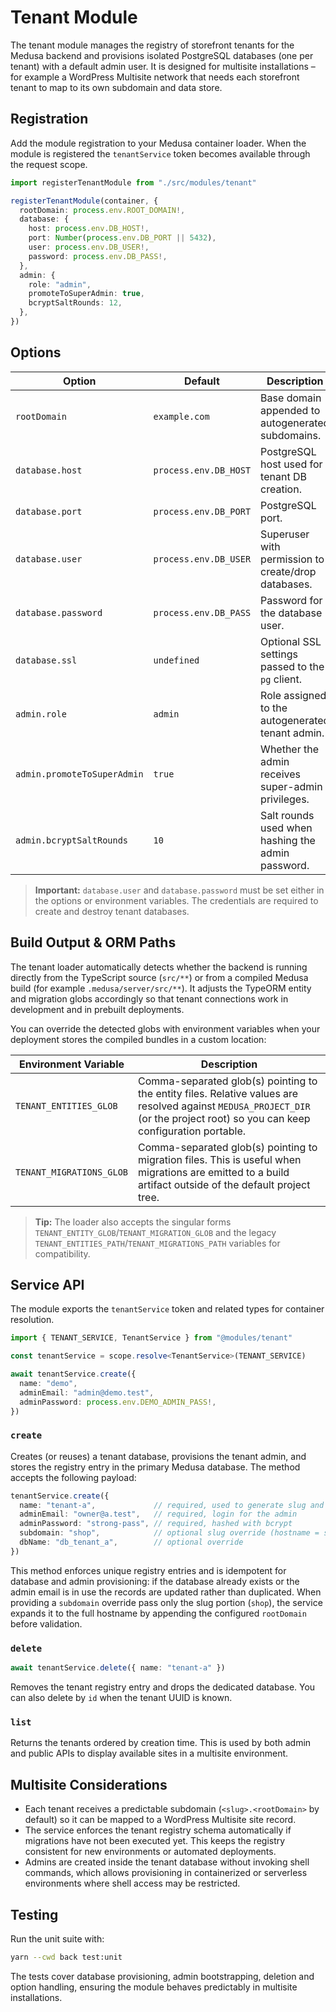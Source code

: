 # Tenant Module

The tenant module manages the registry of storefront tenants for the Medusa
backend and provisions isolated PostgreSQL databases (one per tenant) with a
default admin user. It is designed for multisite installations – for example a
WordPress Multisite network that needs each storefront tenant to map to its own
subdomain and data store.

## Registration

Add the module registration to your Medusa container loader. When the module is
registered the `tenantService` token becomes available through the request
scope.

```ts
import registerTenantModule from "./src/modules/tenant"

registerTenantModule(container, {
  rootDomain: process.env.ROOT_DOMAIN!,
  database: {
    host: process.env.DB_HOST!,
    port: Number(process.env.DB_PORT || 5432),
    user: process.env.DB_USER!,
    password: process.env.DB_PASS!,
  },
  admin: {
    role: "admin",
    promoteToSuperAdmin: true,
    bcryptSaltRounds: 12,
  },
})
```

## Options

| Option                               | Default                | Description |
| ------------------------------------ | ---------------------- | ----------- |
| `rootDomain`                         | `example.com`          | Base domain appended to autogenerated subdomains. |
| `database.host`                      | `process.env.DB_HOST`  | PostgreSQL host used for tenant DB creation. |
| `database.port`                      | `process.env.DB_PORT`  | PostgreSQL port. |
| `database.user`                      | `process.env.DB_USER`  | Superuser with permission to create/drop databases. |
| `database.password`                  | `process.env.DB_PASS`  | Password for the database user. |
| `database.ssl`                       | `undefined`            | Optional SSL settings passed to the `pg` client. |
| `admin.role`                         | `admin`                | Role assigned to the autogenerated tenant admin. |
| `admin.promoteToSuperAdmin`          | `true`                 | Whether the admin receives super-admin privileges. |
| `admin.bcryptSaltRounds`             | `10`                   | Salt rounds used when hashing the admin password. |

> **Important:** `database.user` and `database.password` must be set either in
> the options or environment variables. The credentials are required to create
> and destroy tenant databases.

## Build Output & ORM Paths

The tenant loader automatically detects whether the backend is running directly
from the TypeScript source (`src/**`) or from a compiled Medusa build (for
example `.medusa/server/src/**`). It adjusts the TypeORM entity and migration
globs accordingly so that tenant connections work in development and in
prebuilt deployments.

You can override the detected globs with environment variables when your
deployment stores the compiled bundles in a custom location:

| Environment Variable         | Description |
| ---------------------------- | ----------- |
| `TENANT_ENTITIES_GLOB`       | Comma-separated glob(s) pointing to the entity files. Relative values are resolved against `MEDUSA_PROJECT_DIR` (or the project root) so you can keep configuration portable. |
| `TENANT_MIGRATIONS_GLOB`     | Comma-separated glob(s) pointing to migration files. This is useful when migrations are emitted to a build artifact outside of the default project tree. |

> **Tip:** The loader also accepts the singular forms
> `TENANT_ENTITY_GLOB`/`TENANT_MIGRATION_GLOB` and the legacy
> `TENANT_ENTITIES_PATH`/`TENANT_MIGRATIONS_PATH` variables for compatibility.

## Service API

The module exports the `tenantService` token and related types for container
resolution.

```ts
import { TENANT_SERVICE, TenantService } from "@modules/tenant"

const tenantService = scope.resolve<TenantService>(TENANT_SERVICE)

await tenantService.create({
  name: "demo",
  adminEmail: "admin@demo.test",
  adminPassword: process.env.DEMO_ADMIN_PASS!,
})
```

### `create`

Creates (or reuses) a tenant database, provisions the tenant admin, and stores
the registry entry in the primary Medusa database. The method accepts the
following payload:

```ts
tenantService.create({
  name: "tenant-a",             // required, used to generate slug and db name
  adminEmail: "owner@a.test",   // required, login for the admin
  adminPassword: "strong-pass", // required, hashed with bcrypt
  subdomain: "shop",            // optional slug override (hostname = shop.<rootDomain>)
  dbName: "db_tenant_a",        // optional override
})
```

This method enforces unique registry entries and is idempotent for database and
admin provisioning: if the database already exists or the admin email is in use
the records are updated rather than duplicated. When providing a `subdomain`
override pass only the slug portion (`shop`), the service expands it to the full
hostname by appending the configured `rootDomain` before validation.

### `delete`

```ts
await tenantService.delete({ name: "tenant-a" })
```

Removes the tenant registry entry and drops the dedicated database. You can also
delete by `id` when the tenant UUID is known.

### `list`

Returns the tenants ordered by creation time. This is used by both admin and
public APIs to display available sites in a multisite environment.

## Multisite Considerations

- Each tenant receives a predictable subdomain (`<slug>.<rootDomain>` by
  default) so it can be mapped to a WordPress Multisite site record.
- The service enforces the tenant registry schema automatically if migrations
  have not been executed yet. This keeps the registry consistent for new
  environments or automated deployments.
- Admins are created inside the tenant database without invoking shell commands,
  which allows provisioning in containerized or serverless environments where
  shell access may be restricted.

## Testing

Run the unit suite with:

```bash
yarn --cwd back test:unit
```

The tests cover database provisioning, admin bootstrapping, deletion and option
handling, ensuring the module behaves predictably in multisite installations.
